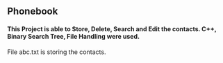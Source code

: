 ## Phonebook
#### This Project is able to Store, Delete, Search and Edit the contacts. C++, Binary Search Tree, File Handling were used.
File abc.txt is storing the contacts.
